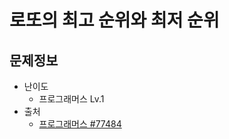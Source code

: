 # 로또의 최고 순위와 최저 순위

## 문제정보
* 난이도
  * 프로그래머스 Lv.1
* 출처
  * [프로그래머스 #77484](https://programmers.co.kr/learn/courses/30/lessons/77484)